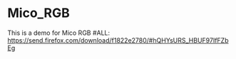 # Mico_RGB
This is a demo for Mico RGB
#ALL:
https://send.firefox.com/download/f1822e2780/#hQHYsURS_HBUF97IfFZbEg
